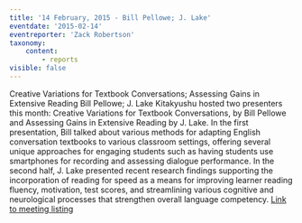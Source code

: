 ```yaml
---
title: '14 February, 2015 - Bill Pellowe; J. Lake'
eventdate: '2015-02-14'
eventreporter: 'Zack Robertson'
taxonomy:
    content:
        - reports
visible: false
---
```


Creative Variations for Textbook Conversations; Assessing Gains in Extensive Reading 
Bill Pellowe; J. Lake
Kitakyushu hosted two presenters this month: Creative Variations for Textbook Conversations, by Bill Pellowe and Assessing Gains in Extensive Reading by J. Lake. In the first presentation, Bill talked about various methods for adapting English conversation textbooks to various classroom settings, offering several unique approaches for engaging students such as having students use smartphones for recording and assessing dialogue performance. In the second half, J. Lake presented recent research findings supporting the incorporation of reading for speed as a means for improving learner reading fluency, motivation, test scores, and streamlining various cognitive and neurological processes that strengthen overall language competency.
<a href="../schedule/2015/february/14">Link to meeting listing</a>
